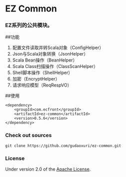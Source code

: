 EZ Common
===
### EZ系列的公共模块。

##功能

1. 配置文件读取并转Scala对象（ConfigHelper）
1. Json与Scala对象转换（JsonHelper）
1. Scala Bean操作（BeanHelper）
1. Scala Class扫描操作（ClassScanHelper）
1. Shell脚本操作（ShellHelper）
1. 加密（EncryptHelper）
1. 请求响应模型（ReqRespVO）

##使用

    <dependency>
        <groupId>com.ecfront</groupId>
        <artifactId>ez-common</artifactId>
        <version>0.5.6</version>
    </dependency>

### Check out sources
`git clone https://github.com/gudaoxuri/ez-common.git`

### License

Under version 2.0 of the [Apache License][].

[Apache License]: http://www.apache.org/licenses/LICENSE-2.0


